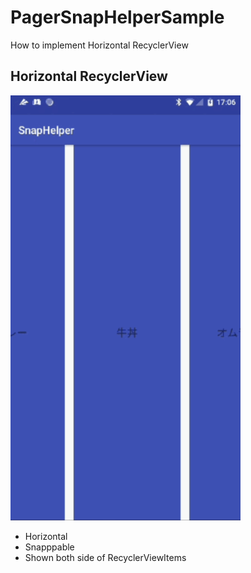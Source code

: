 # PagerSnapHelperSample
How to implement Horizontal RecyclerView

## Horizontal RecyclerView

<img src="https://github.com/neonankiti/PagerSnapHelperSample/blob/master/app/image/text_anim.gif" />


* Horizontal
* Snapppable
* Shown both side of RecyclerViewItems

